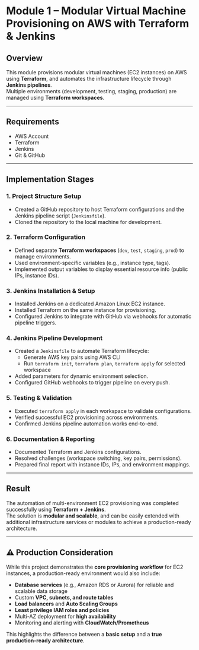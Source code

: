 # Module 1 – Modular Virtual Machine Provisioning on AWS with Terraform & Jenkins

## Overview  
This module provisions modular virtual machines (EC2 instances) on AWS using **Terraform**, and automates the infrastructure lifecycle through **Jenkins pipelines**.  
Multiple environments (development, testing, staging, production) are managed using **Terraform workspaces**.

---

## Requirements  
- AWS Account  
- Terraform  
- Jenkins  
- Git & GitHub  

---

## Implementation Stages  

### 1. Project Structure Setup  
- Created a GitHub repository to host Terraform configurations and the Jenkins pipeline script (`Jenkinsfile`).  
- Cloned the repository to the local machine for development.  

### 2. Terraform Configuration  
- Defined separate **Terraform workspaces** (`dev`, `test`, `staging`, `prod`) to manage environments.  
- Used environment-specific variables (e.g., instance type, tags).  
- Implemented output variables to display essential resource info (public IPs, instance IDs).  

### 3. Jenkins Installation & Setup  
- Installed Jenkins on a dedicated Amazon Linux EC2 instance.  
- Installed Terraform on the same instance for provisioning.  
- Configured Jenkins to integrate with GitHub via webhooks for automatic pipeline triggers.  

### 4. Jenkins Pipeline Development  
- Created a `Jenkinsfile` to automate Terraform lifecycle:  
  - Generate AWS key pairs using AWS CLI  
  - Run `terraform init`, `terraform plan`, `terraform apply` for selected workspace  
- Added parameters for dynamic environment selection.  
- Configured GitHub webhooks to trigger pipeline on every push.  

### 5. Testing & Validation  
- Executed `terraform apply` in each workspace to validate configurations.  
- Verified successful EC2 provisioning across environments.  
- Confirmed Jenkins pipeline automation works end-to-end.  

### 6. Documentation & Reporting  
- Documented Terraform and Jenkins configurations.  
- Resolved challenges (workspace switching, key pairs, permissions).  
- Prepared final report with instance IDs, IPs, and environment mappings.  

---

## Result  
The automation of multi-environment EC2 provisioning was completed successfully using **Terraform + Jenkins**.  
The solution is **modular and scalable**, and can be easily extended with additional infrastructure services or modules to achieve a production-ready architecture.  

---

## ⚠️ Production Consideration  
While this project demonstrates the **core provisioning workflow** for EC2 instances, a production-ready environment would also include:  

- **Database services** (e.g., Amazon RDS or Aurora) for reliable and scalable data storage  
- Custom **VPC, subnets, and route tables**  
- **Load balancers** and **Auto Scaling Groups**  
- **Least privilege IAM roles and policies**  
- Multi-AZ deployment for **high availability**  
- Monitoring and alerting with **CloudWatch/Prometheus**  

This highlights the difference between a **basic setup** and a **true production-ready architecture**.
